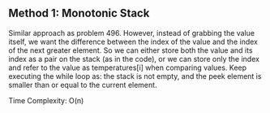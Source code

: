 ## Method 1: Monotonic Stack
 
Similar approach as problem 496. However, instead of grabbing the value itself, we want the difference between the index of the value 
and the index of the next greater element. So we can either store both the value and its index as a pair on the stack (as in the code), or we can store only the index and refer to the value as temperatures[i] when comparing values. Keep executing the while loop as: the stack is not empty, and the peek element is smaller than or equal to the current element.

Time Complexity: O(n)
